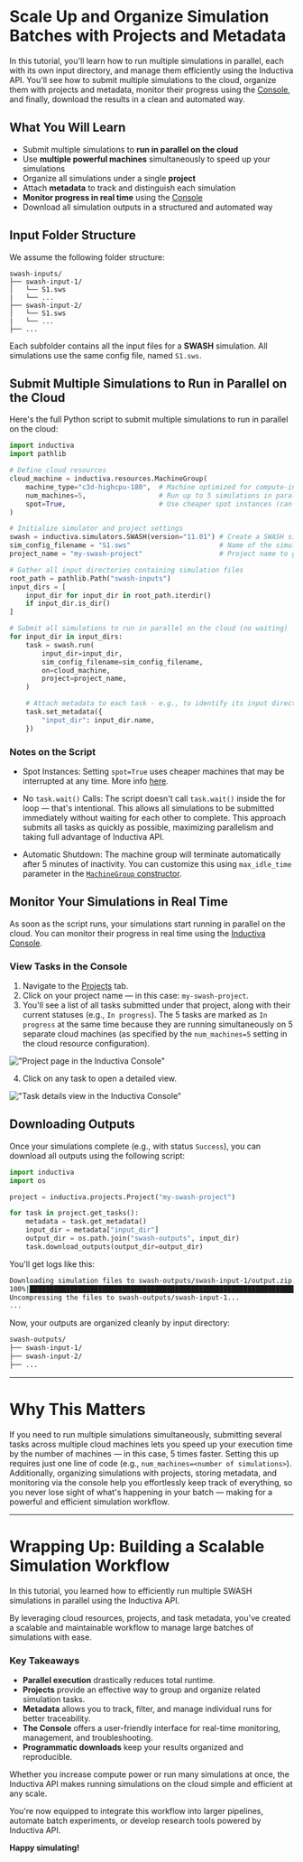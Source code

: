 # Scale Up and Organize Simulation Batches with Projects and Metadata

In this tutorial, you'll learn how to run multiple simulations in parallel, each with
its own input directory, and manage them efficiently using the Inductiva API.
You'll see how to submit multiple simulations to the cloud, organize them
with projects and metadata, monitor their progress using the
[Console](https://console.inductiva.ai/dashboard), and finally, download the results in a
clean and automated way.

## What You Will Learn

- Submit multiple simulations to **run in parallel on the cloud**
- Use **multiple powerful machines** simultaneously to speed up your simulations
- Organize all simulations under a single **project**
- Attach **metadata** to track and distinguish each simulation
- **Monitor progress in real time** using the [Console](https://console.inductiva.ai/dashboard)
- Download all simulation outputs in a structured and automated way

## Input Folder Structure

We assume the following folder structure:

```
swash-inputs/
├── swash-input-1/
│   └── S1.sws
|   └── ...
├── swash-input-2/
│   └── S1.sws
|   └── ...
├── ...
```

Each subfolder contains all the input files for a **SWASH** simulation.
All simulations use the same config file, named `S1.sws`.

## Submit Multiple Simulations to Run in Parallel on the Cloud

Here's the full Python script to submit multiple simulations to run in parallel on the cloud:

```python
import inductiva
import pathlib

# Define cloud resources
cloud_machine = inductiva.resources.MachineGroup(
    machine_type="c3d-highcpu-180",  # Machine optimized for compute-intensive tasks
    num_machines=5,                  # Run up to 5 simulations in parallel on the cloud
    spot=True,                       # Use cheaper spot instances (can be interrupted)
)

# Initialize simulator and project settings
swash = inductiva.simulators.SWASH(version="11.01") # Create a SWASH simulator instance
sim_config_filename = "S1.sws"                      # Name of the simulation config file
project_name = "my-swash-project"                   # Project name to group all submitted tasks

# Gather all input directories containing simulation files
root_path = pathlib.Path("swash-inputs")
input_dirs = [
    input_dir for input_dir in root_path.iterdir()
    if input_dir.is_dir()
]

# Submit all simulations to run in parallel on the cloud (no waiting)
for input_dir in input_dirs:
    task = swash.run(
        input_dir=input_dir,
        sim_config_filename=sim_config_filename,
        on=cloud_machine,
        project=project_name,
    )

    # Attach metadata to each task - e.g., to identify its input directory later
    task.set_metadata({
        "input_dir": input_dir.name,
    })
```

### Notes on the Script

- Spot Instances: Setting `spot=True` uses cheaper machines that may be interrupted at any time.
More info [here](https://cloud.google.com/compute/docs/instances/spot).

- No `task.wait()` Calls: The script doesn't call `task.wait()` inside the for loop — that's intentional.
This allows all simulations to be submitted immediately without waiting for each other to complete.
This approach submits all tasks as quickly as possible, maximizing parallelism and taking full advantage
of Inductiva API.

- Automatic Shutdown: The machine group will terminate automatically after 5 minutes of inactivity.
You can customize this using `max_idle_time` parameter in the [`MachineGroup` constructor](https://inductiva.ai/guides/documentation/api/inductiva.resources#inductiva.resources.machine_groups.MachineGroup).

## Monitor Your Simulations in Real Time

As soon as the script runs, your simulations start running in parallel on the cloud.
You can monitor their progress in real time using the [Inductiva Console](https://console.inductiva.ai/dashboard).

### View Tasks in the Console

1. Navigate to the [Projects](https://console.inductiva.ai/projects/projects) tab.
2. Click on your project name — in this case: `my-swash-project`.
3. You'll see a list of all tasks submitted under that project, along with their current statuses (e.g., `In progress`). 
The 5 tasks are marked as `In progress` at the same time because they are running simultaneously on 5 separate cloud machines
(as specified by the `num_machines=5` setting in the cloud resource configuration).

!["Project page in the Inductiva Console"](./_static/console-project.png)

4. Click on any task to open a detailed view.

!["Task details view in the Inductiva Console"](./_static/console-task.png)

## Downloading Outputs

Once your simulations complete (e.g., with status `Success`), you can download all outputs using the following script:

```python
import inductiva
import os

project = inductiva.projects.Project("my-swash-project")

for task in project.get_tasks():
    metadata = task.get_metadata()
    input_dir = metadata["input_dir"]
    output_dir = os.path.join("swash-outputs", input_dir)
    task.download_outputs(output_dir=output_dir)
```

You'll get logs like this:

```bash
Downloading simulation files to swash-outputs/swash-input-1/output.zip...
100%|███████████████████████████████████████████████████████████████████████████| 57.3M/57.3M [00:00<00:00, 73.6MB/s]
Uncompressing the files to swash-outputs/swash-input-1...
...
```

Now, your outputs are organized cleanly by input directory:

```bash
swash-outputs/
├── swash-input-1/
├── swash-input-2/
├── ...
```

---

# Why This Matters

If you need to run multiple simulations simultaneously, submitting several tasks across multiple cloud machines lets you speed up
your execution time by the number of machines — in this case, 5 times faster. Setting this up requires just one line of code 
(e.g., `num_machines=<number of simulations>`). Additionally, organizing simulations with projects, storing metadata, and monitoring
via the console help you effortlessly keep track of everything, so you never lose sight of what's happening in your batch — making for
a powerful and efficient simulation workflow.

---

# Wrapping Up: Building a Scalable Simulation Workflow

In this tutorial, you learned how to efficiently run multiple SWASH simulations in parallel using the Inductiva API.

By leveraging cloud resources, projects, and task metadata, you've created a scalable and maintainable workflow to manage large batches of simulations with ease.

### Key Takeaways

- **Parallel execution** drastically reduces total runtime.
- **Projects** provide an effective way to group and organize related simulation tasks.
- **Metadata** allows you to track, filter, and manage individual runs for better traceability.
- **The Console** offers a user-friendly interface for real-time monitoring, management, and troubleshooting.
- **Programmatic downloads** keep your results organized and reproducible.

Whether you increase compute power or run many simulations at once, the Inductiva API makes running simulations on the cloud simple and efficient at any scale.

You're now equipped to integrate this workflow into larger pipelines, automate batch experiments, or develop research tools powered by Inductiva API.

**Happy simulating!**
